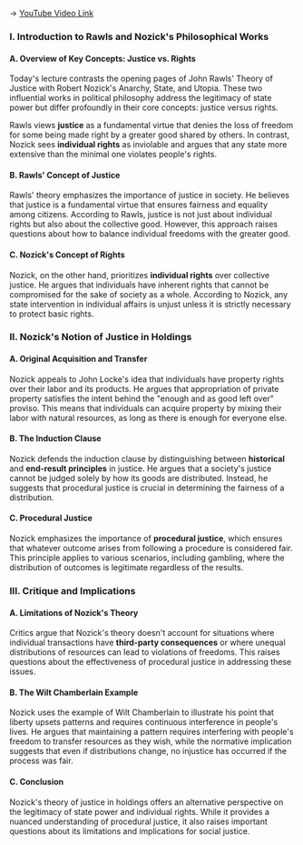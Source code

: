 -> [YouTube Video Link](https://www.youtube.com/watch?v=v95aQqvdkNk&list=PL3F6BC200B2930084&index=22&pp=iAQB)

### I. Introduction to Rawls and Nozick's Philosophical Works
#### A. Overview of Key Concepts: Justice vs. Rights

Today's lecture contrasts the opening pages of John Rawls' Theory of Justice with Robert Nozick's Anarchy, State, and Utopia. These two influential works in political philosophy address the legitimacy of state power but differ profoundly in their core concepts: justice versus rights.

Rawls views **justice** as a fundamental virtue that denies the loss of freedom for some being made right by a greater good shared by others. In contrast, Nozick sees **individual rights** as inviolable and argues that any state more extensive than the minimal one violates people's rights.

#### B. Rawls' Concept of Justice

Rawls' theory emphasizes the importance of justice in society. He believes that justice is a fundamental virtue that ensures fairness and equality among citizens. According to Rawls, justice is not just about individual rights but also about the collective good. However, this approach raises questions about how to balance individual freedoms with the greater good.

#### C. Nozick's Concept of Rights

Nozick, on the other hand, prioritizes **individual rights** over collective justice. He argues that individuals have inherent rights that cannot be compromised for the sake of society as a whole. According to Nozick, any state intervention in individual affairs is unjust unless it is strictly necessary to protect basic rights.

### II. Nozick's Notion of Justice in Holdings
#### A. Original Acquisition and Transfer

Nozick appeals to John Locke's idea that individuals have property rights over their labor and its products. He argues that appropriation of private property satisfies the intent behind the "enough and as good left over" proviso. This means that individuals can acquire property by mixing their labor with natural resources, as long as there is enough for everyone else.

#### B. The Induction Clause

Nozick defends the induction clause by distinguishing between **historical** and **end-result principles** in justice. He argues that a society's justice cannot be judged solely by how its goods are distributed. Instead, he suggests that procedural justice is crucial in determining the fairness of a distribution.

#### C. Procedural Justice

Nozick emphasizes the importance of **procedural justice**, which ensures that whatever outcome arises from following a procedure is considered fair. This principle applies to various scenarios, including gambling, where the distribution of outcomes is legitimate regardless of the results.

### III. Critique and Implications
#### A. Limitations of Nozick's Theory

Critics argue that Nozick's theory doesn't account for situations where individual transactions have **third-party consequences** or where unequal distributions of resources can lead to violations of freedoms. This raises questions about the effectiveness of procedural justice in addressing these issues.

#### B. The Wilt Chamberlain Example

Nozick uses the example of Wilt Chamberlain to illustrate his point that liberty upsets patterns and requires continuous interference in people's lives. He argues that maintaining a pattern requires interfering with people's freedom to transfer resources as they wish, while the normative implication suggests that even if distributions change, no injustice has occurred if the process was fair.

#### C. Conclusion

Nozick's theory of justice in holdings offers an alternative perspective on the legitimacy of state power and individual rights. While it provides a nuanced understanding of procedural justice, it also raises important questions about its limitations and implications for social justice.